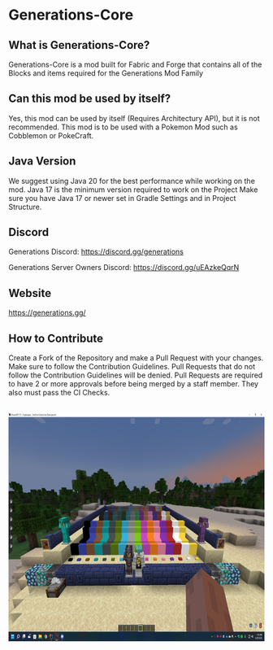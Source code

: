 # Generations-Core

## What is Generations-Core?

Generations-Core is a mod built for Fabric and Forge that contains all of the
Blocks and items required for the Generations Mod Family

## Can this mod be used by itself?

Yes, this mod can be used by itself (Requires Architectury API), but it is not recommended. This mod is to be used with a Pokemon Mod
such as Cobblemon or PokeCraft.

## Java Version

We suggest using Java 20 for the best performance while working on the mod.
Java 17 is the minimum version required to work on the Project
Make sure you have Java 17 or newer set in Gradle Settings and in Project Structure.

## Discord
Generations Discord: https://discord.gg/generations

Generations Server Owners Discord: https://discord.gg/uEAzkeQqrN

## Website
https://generations.gg/

## How to Contribute
Create a Fork of the Repository and make a Pull Request with your changes.
Make sure to follow the Contribution Guidelines.
Pull Requests that do not follow the Contribution Guidelines will be denied.
Pull Requests are required to have 2 or more approvals before being merged by a staff member.
They also must pass the CI Checks.

<br>
<img alt="alt text" height="450" src="readme/GenerationsBlocks.png" title="Pixelmon Blocks Image" width="800"/>